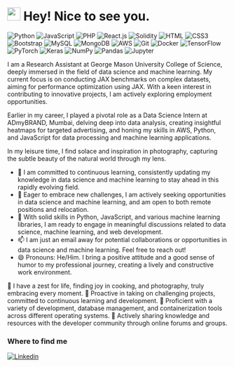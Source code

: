 <h1><img src="https://emojis.slackmojis.com/emojis/images/1531849430/4246/blob-sunglasses.gif?1531849430" width="30"/> Hey! Nice to see you.</h1>

![Python](https://img.shields.io/badge/Python-3776AB?style=flat-square&logo=python&logoColor=white)
![JavaScript](https://img.shields.io/badge/JavaScript-F7DF1E?style=flat-square&logo=javascript&logoColor=black)
![PHP](https://img.shields.io/badge/PHP-777BB4?style=flat-square&logo=php&logoColor=white)
![React.js](https://img.shields.io/badge/React.js-0081CB?style=flat-square&logo=react&logoColor=61DAFB)
![Solidity](https://img.shields.io/badge/Solidity-363636?style=flat-square&logo=solidity&logoColor=white)
![HTML](https://img.shields.io/badge/HTML5-E34F26?style=flat-square&logo=html5&logoColor=white)
![CSS3](https://img.shields.io/badge/CSS3-1572B6?style=flat-square&logo=css3&logoColor=white)
![Bootstrap](https://img.shields.io/badge/Bootstrap-563D7C?style=flat-square&logo=bootstrap&logoColor=white)
![MySQL](https://img.shields.io/badge/MySQL-005C84?style=flat-square&logo=mysql&logoColor=white)
![MongoDB](https://img.shields.io/badge/MongoDB-47A248?style=flat-square&logo=mongodb&logoColor=white)
![AWS](https://img.shields.io/badge/AWS-FF9900?style=flat-square&logo=amazonaws&logoColor=white)
![Git](https://img.shields.io/badge/Git-F05032?style=flat-square&logo=git&logoColor=white)
![Docker](https://img.shields.io/badge/Docker-0CC1F3?style=flat-square&logo=docker&logoColor=white)
![TensorFlow](https://img.shields.io/badge/TensorFlow-FF6F00?style=flat-square&logo=tensorflow&logoColor=white)
![PyTorch](https://img.shields.io/badge/PyTorch-EE4C2C?style=flat-square&logo=pytorch&logoColor=white)
![Keras](https://img.shields.io/badge/Keras-D00000?style=flat-square&logo=keras&logoColor=white)
![NumPy](https://img.shields.io/badge/NumPy-013243?style=flat-square&logo=numpy&logoColor=white)
![Pandas](https://img.shields.io/badge/Pandas-150458?style=flat-square&logo=pandas&logoColor=white)
![Jupyter](https://img.shields.io/badge/Jupyter-F37626?style=flat-square&logo=jupyter&logoColor=white)

I am a Research Assistant at George Mason University College of Science, deeply immersed in the field of data science and machine learning. My current focus is on conducting JAX benchmarks on complex datasets, aiming for performance optimization using JAX. With a keen interest in contributing to innovative projects, I am actively exploring employment opportunities.

Earlier in my career, I played a pivotal role as a Data Science Intern at ADmyBRAND, Mumbai, delving deep into data analysis, creating insightful heatmaps for targeted advertising, and honing my skills in AWS, Python, and JavaScript for data processing and machine learning applications. 

In my leisure time, I find solace and inspiration in photography, capturing the subtle beauty of the natural world through my lens.

- 🌱 I am committed to continuous learning, consistently updating my knowledge in data science and machine learning to stay ahead in this rapidly evolving field.
- 👯 Eager to embrace new challenges, I am actively seeking opportunities in data science and machine learning, and am open to both remote positions and relocation.
- 💬 With solid skills in Python, JavaScript, and various machine learning libraries, I am ready to engage in meaningful discussions related to data science, machine learning, and web development.
- 📫 I am just an email away for potential collaborations or opportunities in data science and machine learning. Feel free to reach out!
- 😄 Pronouns: He/Him. I bring a positive attitude and a good sense of humor to my professional journey, creating a lively and constructive work environment.

:partying_face: I have a zest for life, finding joy in cooking, and photography, truly embracing every moment.
:book: Proactive in taking on challenging projects, committed to continuous learning and development.
:wrench: Proficient with a variety of development, database management, and containerization tools across different operating systems.
:envelope_with_arrow: Actively sharing knowledge and resources with the developer community through online forums and groups.

### Where to find me

[![Linkedin](https://img.shields.io/badge/LinkedIn-0077B5?style=flat-square&logo=linkedin&logoColor=white)]([https://www.linkedin.com/in/thestoryteller/](https://www.linkedin.com/in/mandar-chaudhari-7a219a200/)https://www.linkedin.com/in/mandar-chaudhari-7a219a200/) 



